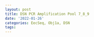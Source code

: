 ```yaml
---
layout: post
title: DSN PCR Amplification Pool 7_8_9
date: '2022-01-26'
categories: EecSeq, Obj1a, DSN
tags: 
---
```

